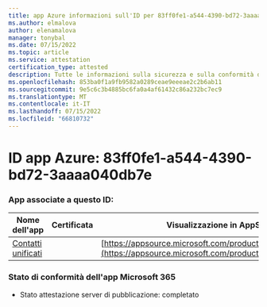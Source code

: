 ```yaml
---
title: app Azure informazioni sull'ID per 83ff0fe1-a544-4390-bd72-3aaaa040db7e
ms.author: elmalova
author: elenamalova
manager: tonybal
ms.date: 07/15/2022
ms.topic: article
ms.service: attestation
certification_type: attested
description: Tutte le informazioni sulla sicurezza e sulla conformità disponibili per 83ff0fe1-a544-4390-bd72-3aaaa040db7e.
ms.openlocfilehash: 853ba0f1a9fb9582a0289ceae9eeeae2c2b6ab11
ms.sourcegitcommit: 9e5c6c3b4885bc6fa0a4af61432c86a232bc7ec9
ms.translationtype: MT
ms.contentlocale: it-IT
ms.lasthandoff: 07/15/2022
ms.locfileid: "66810732"
---
```

# <a name="azure-app-id-83ff0fe1-a544-4390-bd72-3aaaa040db7e"></a>ID app Azure: 83ff0fe1-a544-4390-bd72-3aaaa040db7e


### <a name="apps-associated-with-this-id"></a>App associate a questo ID:
| **Nome dell'app** | **Certificata** | **Visualizzazione in AppSource** |
|--------------|---------------|-----------------------|
| [Contatti unificati](../forward/WA200003877.md) |  | [https://appsource.microsoft.com/product/office/WA200003877](https://appsource.microsoft.com/product/office/WA200003877) |

### <a name="microsoft-365-app-compliance-status"></a>Stato di conformità dell'app Microsoft 365
- Stato attestazione server di pubblicazione: completato

